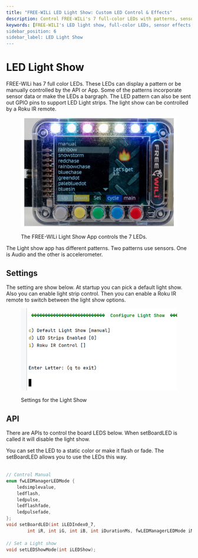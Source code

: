 ```yaml
---
title: "FREE-WILi LED Light Show: Custom LED Control & Effects"
description: Control FREE-WILi's 7 full-color LEDs with patterns, sensor effects, and APIs. Customize LED behavior, manage light strips, and switch modes via a Roku IR remote.
keywords: [FREE-WILI's LED light show, full-color LEDs, sensor effects, API control, light strip, Roku IR remote, LED patterns]
sidebar_position: 6
sidebar_label: LED Light Show
---
```


# LED Light Show

FREE-WILi has 7 full color LEDs. These LEDs can display a pattern or be manually controlled by the API or App. Some of the patterns incorporate sensor data or make the LEDs a bargraph. The LED pattern can also be sent out GPIO pins to support LED Light strips. The light show can be controlled by a Roku IR remote.

<div class="text--center">

<figure>

![The FREE-WILi Light Show App controls the 7 LEDs.](../assets/led-light-show.jpg "The FREE-WILi Light Show App controls the 7 LEDs.")
<figcaption>The FREE-WILi Light Show App controls the 7 LEDs.</figcaption>
</figure>
</div>

The Light show app has different patterns.  Two patterns use sensors. One is Audio and the other is accelerometer.

## Settings

The setting are show below. At startup you can pick a default light show. Also you can enable light strip control. Then you can enable a Roku IR remote to switch between the light show options.

<div class="text--center">

<figure>

![Settings for the Light Show](../assets/led-settings.png "Settings for the Light Show")
<figcaption>Settings for the Light Show</figcaption>
</figure>
</div>

## API

There are APIs to control the board LEDS below. When setBoardLED is called it will disable the light show. 

You can set the LED to a static color or make it flash or fade. The setBoardLED allows you to use the LEDs this way.

```c

// Control Manual
enum fwLEDManagerLEDMode {
	ledsimplevalue,
	ledflash,
	ledpulse,
	ledflashfade,
	ledpulsefade,
};
void setBoardLED(int iLEDIndex0_7, 
        int iR, int iG, int iB, int iDurationMs, fwLEDManagerLEDMode iMode);

// Set a Light show        
void setLEDShowMode(int iLEDShow);

```